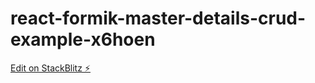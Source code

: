 # react-formik-master-details-crud-example-x6hoen

[Edit on StackBlitz ⚡️](https://stackblitz.com/edit/react-formik-master-details-crud-example-x6hoen)